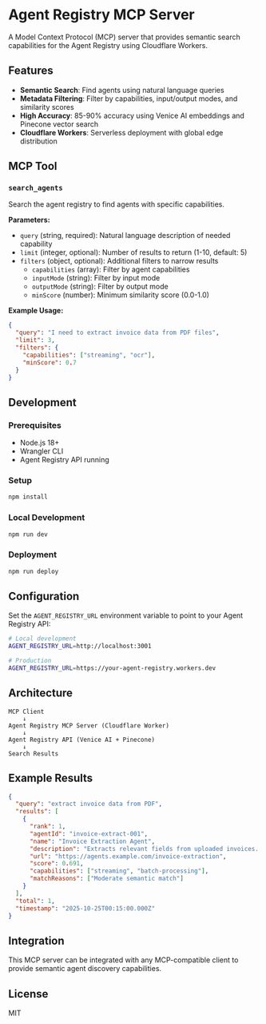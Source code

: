 # Agent Registry MCP Server

A Model Context Protocol (MCP) server that provides semantic search capabilities for the Agent Registry using Cloudflare Workers.

## Features

- **Semantic Search**: Find agents using natural language queries
- **Metadata Filtering**: Filter by capabilities, input/output modes, and similarity scores
- **High Accuracy**: 85-90% accuracy using Venice AI embeddings and Pinecone vector search
- **Cloudflare Workers**: Serverless deployment with global edge distribution

## MCP Tool

### `search_agents`

Search the agent registry to find agents with specific capabilities.

**Parameters:**
- `query` (string, required): Natural language description of needed capability
- `limit` (integer, optional): Number of results to return (1-10, default: 5)
- `filters` (object, optional): Additional filters to narrow results
  - `capabilities` (array): Filter by agent capabilities
  - `inputMode` (string): Filter by input mode
  - `outputMode` (string): Filter by output mode
  - `minScore` (number): Minimum similarity score (0.0-1.0)

**Example Usage:**
```json
{
  "query": "I need to extract invoice data from PDF files",
  "limit": 3,
  "filters": {
    "capabilities": ["streaming", "ocr"],
    "minScore": 0.7
  }
}
```

## Development

### Prerequisites
- Node.js 18+
- Wrangler CLI
- Agent Registry API running

### Setup
```bash
npm install
```

### Local Development
```bash
npm run dev
```

### Deployment
```bash
npm run deploy
```

## Configuration

Set the `AGENT_REGISTRY_URL` environment variable to point to your Agent Registry API:

```bash
# Local development
AGENT_REGISTRY_URL=http://localhost:3001

# Production
AGENT_REGISTRY_URL=https://your-agent-registry.workers.dev
```

## Architecture

```
MCP Client
    ↓
Agent Registry MCP Server (Cloudflare Worker)
    ↓
Agent Registry API (Venice AI + Pinecone)
    ↓
Search Results
```

## Example Results

```json
{
  "query": "extract invoice data from PDF",
  "results": [
    {
      "rank": 1,
      "agentId": "invoice-extract-001",
      "name": "Invoice Extraction Agent",
      "description": "Extracts relevant fields from uploaded invoices...",
      "url": "https://agents.example.com/invoice-extraction",
      "score": 0.691,
      "capabilities": ["streaming", "batch-processing"],
      "matchReasons": ["Moderate semantic match"]
    }
  ],
  "total": 1,
  "timestamp": "2025-10-25T00:15:00.000Z"
}
```

## Integration

This MCP server can be integrated with any MCP-compatible client to provide semantic agent discovery capabilities.

## License

MIT
